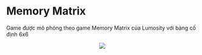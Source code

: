 # Memory Matrix
Game được mô phỏng theo game Memory Matrix của Lumosity với bảng cố định 6x6
<p align="center">
  <img src="https://images.ctfassets.net/8mn0755ou4sj/4q9ZGcsZOwkLYMyFCiM67Z/a38fd9ae09b83ddb2a30915e64534d2d/gameDetailImage-memoryMatrix.png?w=961&h=1307&q=100&fm=webp">
</p>
